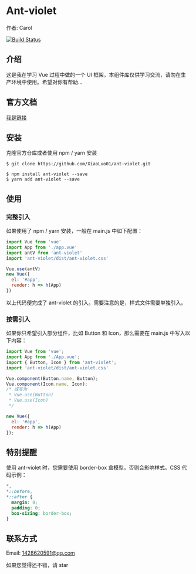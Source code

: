 # Ant-violet

作者: Carol

[![Build Status](https://www.travis-ci.org/XiaoLuo01/ant-violet.svg?branch=master)](https://www.travis-ci.org/XiaoLuo01/ant-violet)

## 介绍

这是我在学习 Vue 过程中做的一个 UI 框架，本组件库仅供学习交流，请勿在生产环境中使用。希望对你有帮助...

## 官方文档
[我是链接]()

## 安装

克隆官方仓库或者使用 npm / yarn 安装

```
$ git clone https://github.com/XiaoLuo01/ant-violet.git
    
$ npm install ant-violet --save
$ yarn add ant-violet --save
```

## 使用
### 完整引入
如果使用了 npm / yarn 安装，一般在 main.js 中如下配置：
```js
import Vue from 'vue'
import App from './app.vue'
import antV from 'ant-violet'
import 'ant-violet/dist/ant-violet.css'

Vue.use(antV)
new Vue({
  el: '#app',
  render: h => h(App)
})
```
以上代码便完成了 ant-violet 的引入。需要注意的是，样式文件需要单独引入。

### 按需引入
如果你只希望引入部分组件，比如 Button 和 Icon，那么需要在 main.js 中写入以下内容：
```js
import Vue from 'vue';
import App from './App.vue';
import { Button, Icon } from 'ant-violet';
import 'ant-violet/dist/ant-violet.css'

Vue.component(Button.name, Button);
Vue.component(Icon.name, Icon);
/* 或写为
 * Vue.use(Button)
 * Vue.use(Icon)
 */

new Vue({
  el: '#app',
  render: h => h(App)
});
```

## 特别提醒
使用 ant-violet 时，您需要使用 border-box 盒模型，否则会影响样式。CSS 代码示例：

```css
*,
*::before,
*::after {
  margin: 0;
  padding: 0;
  box-sizing: border-box;
}
```

## 联系方式
Email: 1428620591@qq.com

如果您觉得还不错，请 star